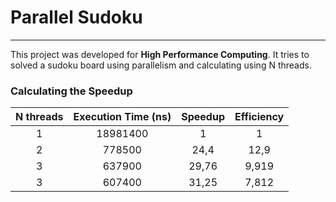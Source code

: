 # Parallel Sudoku
---

This project was developed for **High Performance Computing**. It tries to solved a sudoku board using parallelism and calculating using N threads.

### Calculating the Speedup

|  N threads | Execution Time (ns) | Speedup  | Efficiency  |
|:---:|:---:|:---:|:---:|
| 1  | 18981400  |  1 | 1  |   |
| 2  | 778500  | 24,4  | 12,9  |   
| 3  | 637900 |  29,76 | 9,919  |   
| 3  | 607400  | 31,25  | 7,812  |
